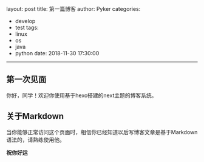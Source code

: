 layout: post
title: 第一篇博客
author: Pyker
categories: 
  - develop
  - test
tags:
  - linux
  - os
  - java
  - python
date: 2018-11-30 17:30:00
---

## 第一次见面
你好，同学！欢迎你使用基于hexo搭建的next主题的博客系统。

## 关于Markdown
当你能够正常访问这个页面时，相信你已经知道以后写博客文章是基于Markdown语法的，请熟练使用他。

**祝你好运**